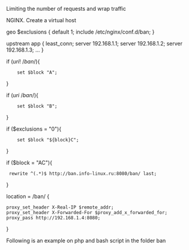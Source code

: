Limiting the number of requests and wrap traffic

NGINX. Create a virtual host

geo $exclusions {
        default 1;
        include /etc/nginx/conf.d/ban;
}

upstream app {
        least_conn;
	server 192.168.1.1;
	server 192.168.1.2;
	server 192.168.1.3;
	...
  }



if ($uri !~ /ban/$){

        set $block "A";

}

if ($uri ~ /ban/$){

        set $block "B";

}

if ($exclusions = "0"){

        set $block "${block}C";

}

if ($block = "AC"){

     rewrite ^(.*)$ http://ban.info-linux.ru:8080/ban/ last;

}



location = /ban/ {

	proxy_set_header X-Real-IP $remote_addr;
	proxy_set_header X-Forwarded-For $proxy_add_x_forwarded_for;
	proxy_pass http://192.168.1.4:8080;
}




Following is an example on php and bash script in the folder ban



																
